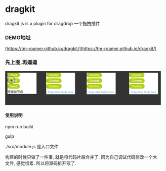 # dragkit
dragkit.js is a plugin for dragdrop 一个拖拽插件

### DEMO地址

 [https://tm-roamer.github.io/dragkit/](https://tm-roamer.github.io/dragkit/) 

### 先上图,再逼逼
  
  ![github](https://github.com/tm-roamer/dragkit/blob/master/doc/dragkit.gif?raw=true "demo")
  
#### 使用说明

npm run build

gulp

./src/module.js 是入口文件

构建的时候只做了一件事, 就是将代码片段合并了. 因为自己调试代码修改一个大文件, 感觉很累. 所以将源码拆开写了. 
